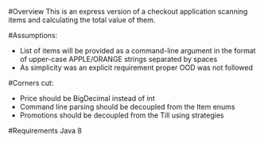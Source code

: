 #Overview
This is an express version of a checkout application scanning items and calculating the total value of them.

#Assumptions:
* List of items will be provided as a command-line argument in the format of upper-case APPLE/ORANGE strings separated by spaces
* As simplicity was an explicit requirement proper OOD was not followed 

#Corners cut:
* Price should be BigDecimal instead of int
* Command line parsing should be decoupled from the Item enums
* Promotions should be decoupled from the Till using strategies 

#Requirements
Java 8
